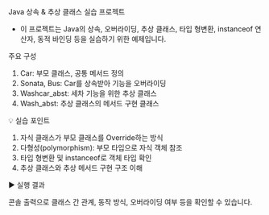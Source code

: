 Java 상속 & 추상 클래스 실습 프로젝트
- 이 프로젝트는 Java의 상속, 오버라이딩, 추상 클래스, 타입 형변환, instanceof 연산자, 동적 바인딩 등을 실습하기 위한 예제입니다.

주요 구성
1. Car: 부모 클래스, 공통 메서드 정의
2. Sonata, Bus: Car를 상속받아 기능을 오버라이딩
3. Washcar_abst: 세차 기능을 위한 추상 클래스
4. Wash_abst: 추상 클래스의 메서드 구현 클래스

💡 실습 포인트
1. 자식 클래스가 부모 클래스를 Override하는 방식 
2. 다형성(polymorphism): 부모 타입으로 자식 객체 참조
3. 타입 형변환 및 instanceof로 객체 타입 확인
4. 추상 클래스와 추상 메서드 구현 구조 이해

▶ 실행 결과

콘솔 출력으로 클래스 간 관계, 동작 방식, 오버라이딩 여부 등을 확인할 수 있습니다.
